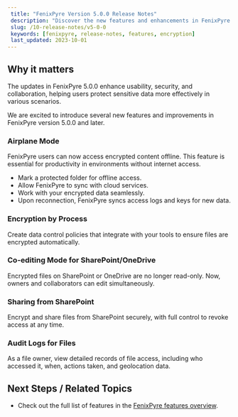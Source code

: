 ```yaml
---
 title: "FenixPyre Version 5.0.0 Release Notes"
 description: "Discover the new features and enhancements in FenixPyre version 5.0.0, including offline access and improved integrations."
 slug: /10-release-notes/v5-0-0
 keywords: [fenixpyre, release-notes, features, encryption]
 last_updated: 2023-10-01
---
```


## Why it matters
The updates in FenixPyre 5.0.0 enhance usability, security, and collaboration, helping users protect sensitive data more effectively in various scenarios.

We are excited to introduce several new features and improvements in FenixPyre version 5.0.0 and later.

### Airplane Mode

FenixPyre users can now access encrypted content offline. This feature is essential for productivity in environments without internet access.

- Mark a protected folder for offline access.
- Allow FenixPyre to sync with cloud services.
- Work with your encrypted data seamlessly.
- Upon reconnection, FenixPyre syncs access logs and keys for new data.

### Encryption by Process

Create data control policies that integrate with your tools to ensure files are encrypted automatically.

### Co-editing Mode for SharePoint/OneDrive

Encrypted files on SharePoint or OneDrive are no longer read-only. Now, owners and collaborators can edit simultaneously.

### Sharing from SharePoint

Encrypt and share files from SharePoint securely, with full control to revoke access at any time.

### Audit Logs for Files

As a file owner, view detailed records of file access, including who accessed it, when, actions taken, and geolocation data.

<!-- IMG: ./media/10-release-notes/file-access-screenshot.png | Alt: FenixPyre audit logs interface -->

## Next Steps / Related Topics
- Check out the full list of features in the [FenixPyre features overview](/07-features/index).
